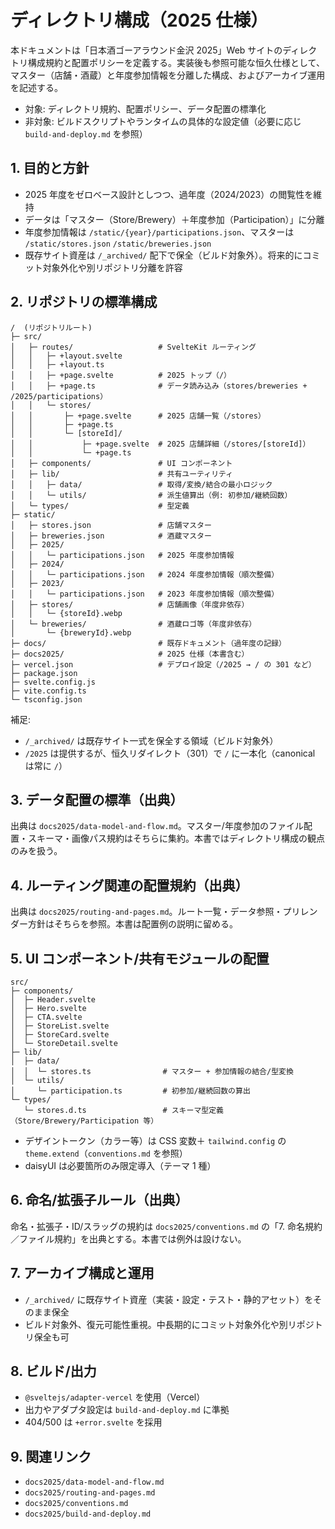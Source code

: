 # ディレクトリ構成（2025 仕様）

本ドキュメントは「日本酒ゴーアラウンド金沢 2025」Web サイトのディレクトリ構成規約と配置ポリシーを定義する。実装後も参照可能な恒久仕様として、マスター（店舗・酒蔵）と年度参加情報を分離した構成、およびアーカイブ運用を記述する。

- 対象: ディレクトリ規約、配置ポリシー、データ配置の標準化
- 非対象: ビルドスクリプトやランタイムの具体的な設定値（必要に応じ `build-and-deploy.md` を参照）

## 1. 目的と方針

- 2025 年度をゼロベース設計としつつ、過年度（2024/2023）の閲覧性を維持
- データは「マスター（Store/Brewery）＋年度参加（Participation）」に分離
- 年度参加情報は `/static/{year}/participations.json`、マスターは `/static/stores.json` `/static/breweries.json`
- 既存サイト資産は `/_archived/` 配下で保全（ビルド対象外）。将来的にコミット対象外化や別リポジトリ分離を許容

## 2. リポジトリの標準構成

```
/  (リポジトリルート)
├─ src/
│   ├─ routes/                   # SvelteKit ルーティング
│   │   ├─ +layout.svelte
│   │   ├─ +layout.ts
│   │   ├─ +page.svelte          # 2025 トップ（/）
│   │   ├─ +page.ts              # データ読み込み（stores/breweries + /2025/participations）
│   │   └─ stores/
│   │       ├─ +page.svelte      # 2025 店舗一覧（/stores）
│   │       ├─ +page.ts
│   │       └─ [storeId]/
│   │           ├─ +page.svelte  # 2025 店舗詳細（/stores/[storeId]）
│   │           └─ +page.ts
│   ├─ components/               # UI コンポーネント
│   ├─ lib/                      # 共有ユーティリティ
│   │   ├─ data/                 # 取得/変換/結合の最小ロジック
│   │   └─ utils/                # 派生値算出（例: 初参加/継続回数）
│   └─ types/                    # 型定義
├─ static/
│   ├─ stores.json               # 店舗マスター
│   ├─ breweries.json            # 酒蔵マスター
│   ├─ 2025/
│   │   └─ participations.json   # 2025 年度参加情報
│   ├─ 2024/
│   │   └─ participations.json   # 2024 年度参加情報（順次整備）
│   ├─ 2023/
│   │   └─ participations.json   # 2023 年度参加情報（順次整備）
│   ├─ stores/                   # 店舗画像（年度非依存）
│   │   └─ {storeId}.webp
│   └─ breweries/                # 酒蔵ロゴ等（年度非依存）
│       └─ {breweryId}.webp
├─ docs/                         # 既存ドキュメント（過年度の記録）
├─ docs2025/                     # 2025 仕様（本書含む）
├─ vercel.json                   # デプロイ設定（/2025 → / の 301 など）
├─ package.json
├─ svelte.config.js
├─ vite.config.ts
└─ tsconfig.json
```

補足:
- `/_archived/` は既存サイト一式を保全する領域（ビルド対象外）
- `/2025` は提供するが、恒久リダイレクト（301）で `/` に一本化（canonical は常に `/`）

## 3. データ配置の標準（出典）

出典は `docs2025/data-model-and-flow.md`。マスター/年度参加のファイル配置・スキーマ・画像パス規約はそちらに集約。本書ではディレクトリ構成の観点のみを扱う。

## 4. ルーティング関連の配置規約（出典）

出典は `docs2025/routing-and-pages.md`。ルート一覧・データ参照・プリレンダー方針はそちらを参照。本書は配置例の説明に留める。

## 5. UI コンポーネント/共有モジュールの配置

```
src/
├─ components/
│  ├─ Header.svelte
│  ├─ Hero.svelte
│  ├─ CTA.svelte
│  ├─ StoreList.svelte
│  ├─ StoreCard.svelte
│  └─ StoreDetail.svelte
├─ lib/
│  ├─ data/
│  │  └─ stores.ts                # マスター + 参加情報の結合/型変換
│  └─ utils/
│     └─ participation.ts         # 初参加/継続回数の算出
└─ types/
   └─ stores.d.ts                 # スキーマ型定義（Store/Brewery/Participation 等）
```

- デザイントークン（カラー等）は CSS 変数＋ `tailwind.config` の `theme.extend`（`conventions.md` を参照）
- daisyUI は必要箇所のみ限定導入（テーマ 1 種）

## 6. 命名/拡張子ルール（出典）

命名・拡張子・ID/スラッグの規約は `docs2025/conventions.md` の「7. 命名規約／ファイル規約」を出典とする。本書では例外は設けない。

## 7. アーカイブ構成と運用

- `/_archived/` に既存サイト資産（実装・設定・テスト・静的アセット）をそのまま保全
- ビルド対象外、復元可能性重視。中長期的にコミット対象外化や別リポジトリ保全も可

## 8. ビルド/出力

- `@sveltejs/adapter-vercel` を使用（Vercel）
- 出力やアダプタ設定は `build-and-deploy.md` に準拠
- 404/500 は `+error.svelte` を採用

## 9. 関連リンク

- `docs2025/data-model-and-flow.md`
- `docs2025/routing-and-pages.md`
- `docs2025/conventions.md`
- `docs2025/build-and-deploy.md`

